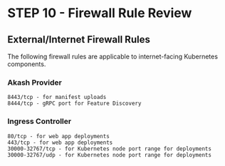 # STEP 10 - Firewall Rule Review

## External/Internet Firewall Rules

The following firewall rules are applicable to internet-facing Kubernetes components.

### **Akash Provider**

```
8443/tcp - for manifest uploads
8444/tcp - gRPC port for Feature Discovery
```

### **Ingress Controller**

```
80/tcp - for web app deployments
443/tcp - for web app deployments
30000-32767/tcp - for Kubernetes node port range for deployments
30000-32767/udp - for Kubernetes node port range for deployments
```
